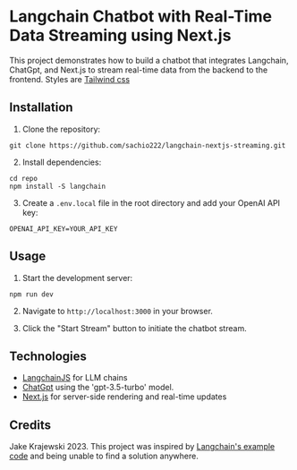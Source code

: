 # Langchain Chatbot with Real-Time Data Streaming using Next.js

This project demonstrates how to build a chatbot that integrates Langchain, ChatGpt, and Next.js to stream real-time data from the backend to the frontend. Styles are [Tailwind css](https://tailwindcss.com)

## Installation

1. Clone the repository:
```
git clone https://github.com/sachio222/langchain-nextjs-streaming.git
```

2. Install dependencies:
```
cd repo
npm install -S langchain

```

3. Create a `.env.local` file in the root directory and add your OpenAI API key:
```
OPENAI_API_KEY=YOUR_API_KEY
```

## Usage

1. Start the development server:
```
npm run dev
```

2. Navigate to `http://localhost:3000` in your browser.

3. Click the "Start Stream" button to initiate the chatbot stream.

## Technologies

- [LangchainJS](https://github.com/hwchase17/langchainjs) for LLM chains
- [ChatGpt](https://platform.openai.com/docs/guides/chat) using the 'gpt-3.5-turbo' model.
- [Next.js](https://nextjs.org/) for server-side rendering and real-time updates

## Credits

Jake Krajewski 2023.
This project was inspired by [Langchain's example code](https://hwchase17.github.io/langchainjs/docs/modules/chat_models/examples/streaming/) and being unable to find a solution anywhere.
